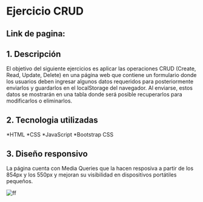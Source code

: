 # Ejercicio CRUD

## Link de pagina: 

## 1. Descripción
El objetivo del siguiente ejercicios es aplicar las operaciones CRUD (Create, Read, Update, Delete) en una página web que contiene un formulario donde los usuarios deben ingresar algunos datos requeridos para posteriormente enviarlos y guardarlos en el localStorage del navegador. Al enviarse, estos datos se mostrarán en una tabla donde será posible recuperarlos para modificarlos o eliminarlos.
## 2. Tecnologia utilizadas
*HTML
*CSS
*JavaScript
*Bootstrap CSS
## 3. Diseño responsivo
La página cuenta con Media Queries que la hacen resposiva a partir de los 854px y los 550px y mejoran su visibilidad en dispositivos portátiles pequeños.

![ff](https://github.com/Tania-Bobadilla/landing_page/assets/135383254/45b5cbb1-4de0-4fea-88c6-b09b391f4210)
